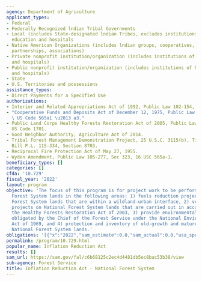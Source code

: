 ```yaml
---
agency: Department of Agriculture
applicant_types:
- Federal
- Federally Recognized lndian Tribal Governments
- Local (includes State-designated lndian Tribes, excludes institutions of higher
  education and hospitals
- Native American Organizations (includes lndian groups, cooperatives, corporations,
  partnerships, associations)
- Private nonprofit institution/organization (includes institutions of higher education
  and hospitals)
- Public nonprofit institution/organization (includes institutions of higher education
  and hospitals)
- State
- U.S. Territories and possessions
assistance_types:
- Direct Payments for a Specified Use
authorizations:
- Interior and Related Appropriations Act of 1992, Public Law 102-154, Part P.L. 102-154.
- "Cooperative Funds and Deposits Act of December 12, 1975, Public Law 94-148, 16\
  \ US Code 565a1 \u2013 a3."
- Public Land Corps Healthy Forests Restoration Act of 2005, Public Law 109-154, 16
  US Code 1701.
- Good Neighbor Authority, Agriculture Act of 2014.
- Tribal Forest Management Demonstration Project, 25 U.S.C. 3115(b), Title 2018 Farm
  Bill P.L. 115-334, Section 8703.
- Reciprocal Fire Protection Act of May 27, 1955.
- Wyden Amendment, Public Law 105-277, Sec 323, 16 USC 565a-1.
beneficiary_types: []
categories: []
cfda: '10.729'
fiscal_year: '2022'
layout: program
objective: 'The focus of this program is for project work to be performed on National
  Forest System lands in the following areas: 1) fuels reduction projects on National
  Forest System lands that are within a wildland-urban interface, 2) vegetation management
  projects on National Forest System lands that are carried out in accordance with
  the Healthy Forests Restoration Act of 2003, 3) provide environmental reviews under
  obligated by the Chief of the Forest Service under the National Environmental Policy
  Act of 1969, and 4) protection and inventory of old-growth and matures forests on
  National Forest System lands.'
obligations: '[{"x":"2022","sam_estimate":0.0,"sam_actual":0.0,"usa_spending_actual":0.0},{"x":"2023","sam_estimate":2150000000.0,"sam_actual":0.0,"usa_spending_actual":207425434.67},{"x":"2024","sam_estimate":0.0,"sam_actual":0.0,"usa_spending_actual":0.0}]'
permalink: /program/10.729.html
popular_name: Inflation Reduction Act
results: []
sam_url: https://sam.gov/fal/c6b68125c2ec4d4481db5ec8bac53b38/view
sub-agency: Forest Service
title: Inflation Reduction Act - National Forest System
---
```

